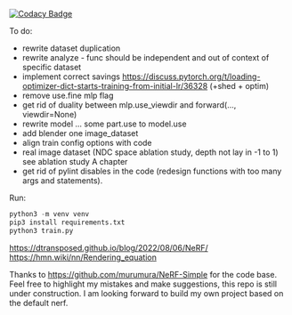 [![Codacy Badge](https://app.codacy.com/project/badge/Grade/094f9d7eaabc4e07b03ed8de0526862d)](https://www.codacy.com/gh/linukc/nerf_playground/dashboard?utm_source=github.com&amp;utm_medium=referral&amp;utm_content=linukc/nerf_playground&amp;utm_campaign=Badge_Grade)

To do:
- rewrite dataset duplication
- rewrite analyze - func should be independent and out of context of specific dataset 
- implement correct savings https://discuss.pytorch.org/t/loading-optimizer-dict-starts-training-from-initial-lr/36328 (+shed + optim)
- remove use.fine mlp flag
- get rid of duality between mlp.use_viewdir and forward(..., viewdir=None)
- rewrite model ... some part.use to model.use
- add blender one image_dataset
- align train config options with code
- real image dataset (NDC space ablation study, depth not lay in -1 to 1) see ablation study A chapter
- get rid of pylint disables in the code (redesign functions with too many args and statements).

Run:
```python
python3 -m venv venv  
pip3 install requirements.txt
python3 train.py
```
https://dtransposed.github.io/blog/2022/08/06/NeRF/
https://hmn.wiki/nn/Rendering_equation

Thanks to https://github.com/murumura/NeRF-Simple for the code base.
Feel free to highlight my mistakes and make suggestions, this repo is still under construction.
I am looking forward to build my own project based on the default nerf.
